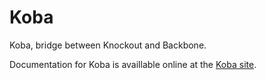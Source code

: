 Koba
====

Koba, bridge between Knockout and Backbone.

Documentation for Koba is availlable online at the [Koba site](http://mathieumast.github.io/koba/).
